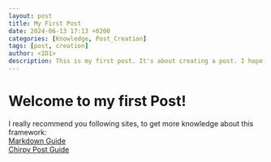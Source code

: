 ```yaml
---
layout: post
title: My First Post
date: 2024-06-13 17:13 +0200
categories: [Knowledge, Post_Creation]
tags: [post, creation]
author: <ID1>
description: This is my first post. It's about creating a post. I hope you enjoy it.
---
```

# Welcome to my first Post!
I really recommend you following sites, to get more knowledge about this framework:  
[Markdown Guide](https://www.markdownguide.org/)  
[Chirpy Post Guide](https://chirpy.cotes.page/posts/write-a-new-post/)  

